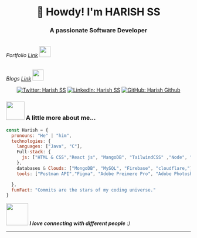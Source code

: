 <h1 align="center">👋 Howdy! I'm HARISH SS</h1>
<h3 align="center">A passionate Software Developer </h3>

<p>
  <em>
    <br>
 Portfolio <a href="https://harishss.tech/">Link</a> <img src="https://media.giphy.com/media/WUlplcMpOCEmTGBtBW/giphy.gif" width="30">
  </em>
</p>

<p>
  <em>
    <br>
    Blogs <a href="https://harishblogs.hashnode.dev/">Link</a> <img src="https://media.giphy.com/media/WUlplcMpOCEmTGBtBW/giphy.gif" width="30">
  </em>
</p>

<p align="center">
  <a href="https://x.com/Harishssdev"><img src="https://img.shields.io/twitter/follow/Harishssdev?style=social" alt="Twitter: Harish SS"></a>
  <a href="https://www.linkedin.com/in/harishssofficical/"><img src="https://img.shields.io/badge/-Harish%20SS-blue?style=flat-square&logo=Linkedin&logoColor=white&link=https://www.linkedin.com/in/harishssofficical/" alt="LinkedIn: Harish SS"></a>
  <a href="https://github.com/harishss20"><img src="https://img.shields.io/github/followers/harishss20?label=follow&style=social" alt="GitHub: Harish Github"></a>
</p>

### <img src="https://media.giphy.com/media/VgCDAzcKvsR6OM0uWg/giphy.gif" width="50"> A little more about me...

```javascript
const Harish = {
  pronouns: "He" | "him",
  technologies: {
    languages: ["Java", "C"],
    Full-stack: {
      js: ["HTML & CSS","React js", "MangoDB", "TailwindCSS" ,"Node", "Express js, Django Rest Framework, Spring Boot"]
    },
    databases & Clouds: ["MongoDB", "MySQL", "Firebase", "cloudflare,"],
    tools: ["Postman API","Figma", "Adobe Preimere Pro", "Adobe Photoshop, git & github"],

  },
  funFact: "Commits are the stars of my coding universe."
}
```

<img src="https://media.giphy.com/media/LnQjpWaON8nhr21vNW/giphy.gif" width="60"> <em><b>I love connecting with different people</b>   :)</em>

---
